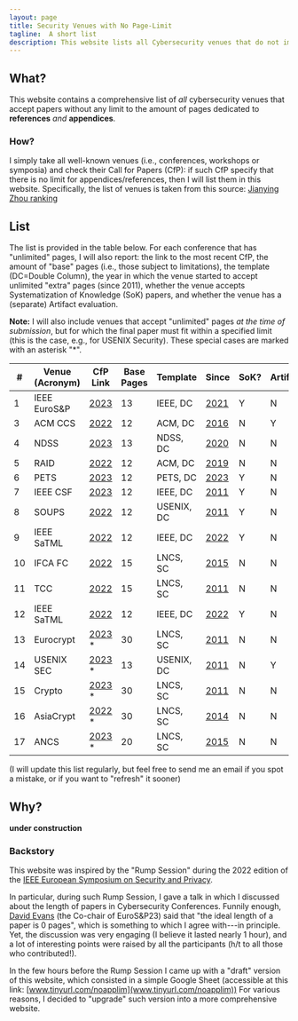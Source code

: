 ```yaml
---
layout: page
title: Security Venues with No Page-Limit
tagline:  A short list
description: This website lists all Cybersecurity venues that do not impose any limit to the length of the References/Appendices in the submitted papers
---
```



## What?

This website contains a comprehensive list of _all_ cybersecurity venues that accept papers without any limit to the amount of pages dedicated to **references** _and_ **appendices**.

### How?

I simply take all well-known venues (i.e., conferences, workshops or symposia) and check their Call for Papers (CfP): if such CfP specify that there is no limit for appendices/references, then I will list them in this website. Specifically, the list of venues is taken from this source: [Jianying Zhou ranking](http://jianying.space/conference-ranking.html)

## List
The list is provided in the table below.
For each conference that has "unlimited" pages, I will also report: the link to the most recent CfP, the amount of "base" pages (i.e., those subject to limitations), the template (DC=Double Column), the year in which the venue started to accept unlimited "extra" pages (since 2011), whether the venue accepts Systematization of Knowledge (SoK) papers, and whether the venue has a (separate) Artifact evaluation.

**Note:** I will also include venues that accept "unlimited" pages _at the time of submission_, but for which the final paper must fit within a specified limit (this is the case, e.g., for USENIX Security). These special cases are marked with an asterisk "*".




| #   | Venue (Acronym) | CfP Link                                                                  | Base Pages | Template   | Since                                                                    | SoK? | Artifact? |
|-----|-----------------|---------------------------------------------------------------------------|------------|------------|--------------------------------------------------------------------------|------|-----------|
| 1   | IEEE EuroS&P    | [2023](https://www.ieee-security.org/TC/EuroSP2023/cfp.html)              | 13         | IEEE, DC   | [2021](https://www.ieee-security.org/TC/EuroSP2021/cfp.html)             | Y    | N         |
| 3   | ACM CCS         | [2022](https://www.sigsac.org/ccs/CCS2022/call-for/call-for-papers.html)  | 12         | ACM, DC    | [2016](https://www.sigsac.org/ccs/CCS2016/call-for-papers/index.html)    | N    | Y         |
| 4   | NDSS            | [2023](https://www.ndss-symposium.org/ndss2023/call-for-papers/)          | 13         | NDSS, DC   | [2020](https://www.ndss-symposium.org/ndss2020/call-for-papers/)         | N    | N         |
| 5   | RAID            | [2022](https://raid2022.cs.ucy.ac.cy/call.html)                           | 12         | ACM, DC    | [2019](http://www.raid-2019.org/callForPapers.html)                      | N    | N         |
| 6   | PETS            | [2023](https://petsymposium.org/authors23.php#submission-guidelines)      | 12         | PETS, DC   | [2023](https://petsymposium.org/authors23.php#submission-guidelines)     | Y    | N         |
| 7   | IEEE CSF        | [2023](https://www.ieee-security.org/TC/CSF2023/cfp.html)                 | 12         | IEEE, DC   | [2011](http://csf2011.inria.fr/call-for-papers.html)                     | Y    | N         |
| 8   | SOUPS           | [2022](https://www.usenix.org/conference/soups2022/call-for-papers)       | 12         | USENIX, DC | [2011](http://cups.cs.cmu.edu/soups/2011/cfp.html)                       | Y    | N         |
| 9   | IEEE SaTML      | [2022](https://satml.org/participate-cfp/)                                | 12         | IEEE, DC   | [2022](https://satml.org/participate-cfp/)                               | Y    | N         |
| 10  | IFCA FC         | [2022](http://fc23.ifca.ai/cfp.html)                                      | 15         | LNCS, SC   | [2015](http://fc15.ifca.ai/cfp.html)                                     | N    | N         |
| 11  | TCC             | [2022](https://tcc.iacr.org/2022/papersubmission.php)                     | 15         | LNCS, SC   | [2011](https://www.iacr.org/workshops/tcc2011/cfp.html)                  | N    | N         |
| 12  | IEEE SaTML      | [2022](https://satml.org/participate-cfp/)                                | 12         | IEEE, DC   | [2022](https://satml.org/participate-cfp/)                               | Y    | N         |
| 13  | Eurocrypt       | [2023](https://eurocrypt.iacr.org/2023/papersubmission.php)         *     | 30         | LNCS, SC   | [2011](https://www.iacr.org/conferences/eurocrypt2011/cfp.php)           | N    | N         |
| 14  | USENIX SEC      | [2023](https://www.usenix.org/sites/default/files/sec23_cfp_092722.pdf) * | 13         | USENIX, DC | [2011](https://www.usenix.org/legacy/events/sec11/cfp/sec11cfp.pdf)      | N    | Y         |
| 15  | Crypto          | [2023](https://crypto.iacr.org/2023/callforpapers.php) *                  | 30         | LNCS, SC   | [2011](https://www.iacr.org/conferences/crypto2011/cfp.html)             | N    | N         |
| 16  | AsiaCrypt       | [2022](https://asiacrypt.iacr.org/2022/files/AC22-CFP.pdf) *              | 30         | LNCS, SC   | [2014](https://www.iacr.org/conferences/asiacrypt2014/index-1.htm)       | N    | N         |
| 17  | ANCS            | [2023](https://sulab-sever.u-aizu.ac.jp/ACNS2023/cfp.html)   *            | 20         | LNCS, SC   | [2015](http://acns2015.cs.columbia.edu/cfp/)                             | N    | N         |




(I will update this list regularly, but feel free to send me an email if you spot a mistake, or if you want to "refresh" it sooner)

## Why?
**under construction**



### Backstory

This website was inspired by the "Rump Session" during the 2022 edition of the [IEEE European Symposium on Security and Privacy](https://www.ieee-security.org/TC/EuroSP2022/program.html).

In particular, during such Rump Session, I gave a talk in which I discussed about the length of papers in Cybersecurity Conferences. Funnily enough, [David Evans](https://www.cs.virginia.edu/~evans/) (the Co-chair of EuroS&P23) said that "the ideal length of a paper is 0 pages", which is something to which I agree with---in principle. Yet, the discussion was very engaging (I believe it lasted nearly 1 hour), and a lot of interesting points were raised by all the participants (h/t to all those who contributed!).

In the few hours before the Rump Session I came up with a "draft" version of this website, which consisted in a simple Google Sheet (accessible at this link: [www.tinyurl.com/noapplim](www.tinyurl.com/noapplim)) 
For various reasons, I decided to "upgrade" such version into a more comprehensive website.





